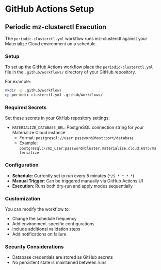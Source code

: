# GitHub Actions Setup

## Periodic mz-clusterctl Execution

The `periodic-clusterctl.yml` workflow runs mz-clusterctl against your
Materialize Cloud environment on a schedule.

### Setup

To set up the GitHub Actions workflow place the `periodic-clusterctl.yml` file
in the `.github/workflows/` directory of your GitHub repository.

For example:
```bash
mkdir -p .github/workflows
cp periodic-clusterctl.yml .github/workflows/
```

### Required Secrets

Set these secrets in your GitHub repository settings:

- `MATERIALIZE_DATABASE_URL`: PostgreSQL connection string for your Materialize Cloud instance
  - Format: `postgresql://user:password@host:port/database`
  - Example: `postgresql://mz_user:password@cluster.materialize.cloud:6875/materialize`

### Configuration

- **Schedule**: Currently set to run every 5 minutes (`*/5 * * * *`)
- **Manual Trigger**: Can be triggered manually via GitHub Actions UI
- **Execution**: Runs both dry-run and apply modes sequentially

### Customization

You can modify the workflow to:
- Change the schedule frequency
- Add environment-specific configurations
- Include additional validation steps
- Add notifications on failure

### Security Considerations

- Database credentials are stored as GitHub secrets
- No persistent state is maintained between runs
